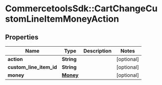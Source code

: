 # CommercetoolsSdk::CartChangeCustomLineItemMoneyAction

## Properties
Name | Type | Description | Notes
------------ | ------------- | ------------- | -------------
**action** | **String** |  | [optional] 
**custom_line_item_id** | **String** |  | [optional] 
**money** | [**Money**](Money.md) |  | [optional] 

